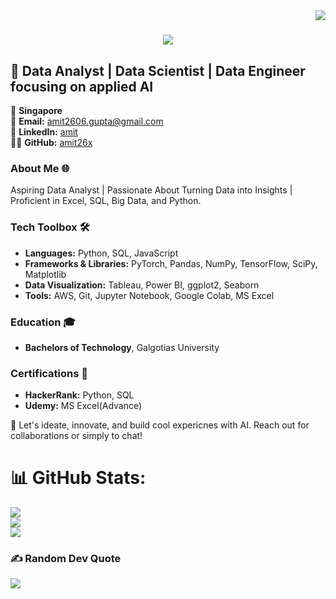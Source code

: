 <img align="right" src="https://visitor-badge.laobi.icu/badge?page_id=amit26x.amit26x" />

<h1 align="center">
    <img src="https://readme-typing-svg.herokuapp.com/?font=Righteous&size=35&center=true&vCenter=true&width=500&height=70&duration=4000&lines=Hi+There!+👋;+I'm+Amit+Gupta!;" />
</h1>

## 🚀 Data Analyst | Data Scientist | Data Engineer focusing on applied AI

📍 **Singapore**  
📧 **Email:** [amit2606.gupta@gmail.com](mailto:amit2606.gupta@gmail.com)  
🔗 **LinkedIn:** [amit](https://linkedin.com/in/amit2026gupta)  
👨‍💻 **GitHub:** [amit26x](https://github.com/amit26x)


### About Me 🌐
Aspiring Data Analyst | Passionate About Turning Data into Insights | Proficient in Excel, SQL, Big Data, and Python.

### Tech Toolbox 🛠️
- **Languages:** Python, SQL, JavaScript
- **Frameworks & Libraries:** PyTorch, Pandas, NumPy, TensorFlow, SciPy, Matplotlib
- **Data Visualization:** Tableau, Power BI, ggplot2, Seaborn
- **Tools:** AWS, Git, Jupyter Notebook, Google Colab, MS Excel


### Education 🎓
- **Bachelors of Technology**, Galgotias University

### Certifications 📜
- **HackerRank:** Python, SQL
- **Udemy:** MS Excel(Advance)

🔗 Let's ideate, innovate, and build cool expericnes with AI. Reach out for collaborations or simply to chat!




# 📊 GitHub Stats:
![](https://github-readme-stats.vercel.app/api?username=amit26x&theme=tokyonight&hide_border=true&include_all_commits=false&count_private=false)<br/>
![](https://github-readme-streak-stats.herokuapp.com/?user=amit26x&theme=tokyonight&hide_border=true)<br/>
![](https://github-readme-stats.vercel.app/api/top-langs/?username=amit26x&theme=tokyonight&hide_border=true&include_all_commits=false&count_private=false&layout=compact)

### ✍️ Random Dev Quote
![](https://quotes-github-readme.vercel.app/api?type=horizontal&theme=radical)

<!-- Proudly created with GPRM ( https://gprm.itsvg.in ) -->
